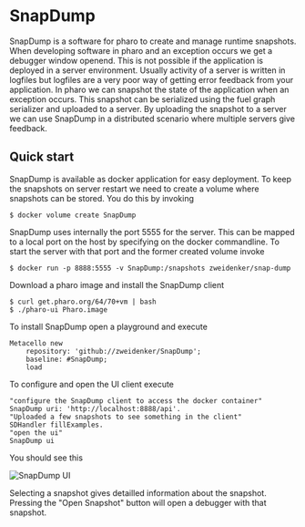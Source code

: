 SnapDump
========

SnapDump is a software for pharo to create and manage runtime snapshots. When developing software in pharo and an exception occurs we get a debugger window openend. This is not possible if the application is deployed in a server environment. Usually activity of a server is written in logfiles but logfiles are a very poor way of getting error feedback from your application. In pharo we can snapshot the state of the application when an exception occurs. This snapshot can be serialized using the fuel graph serializer and uploaded to a server. By uploading the snapshot to a server we can use SnapDump in a distributed scenario where multiple servers give feedback.

Quick start
-----------

SnapDump is available as docker application for easy deployment. To keep the snapshots on server restart we need to create a volume where snapshots can be stored. You do this by invoking 

    $ docker volume create SnapDump

SnapDump uses internally the port 5555 for the server. This can be mapped to a local port on the host by specifying on the docker commandline. To start the server with that port and the former created volume invoke

    $ docker run -p 8888:5555 -v SnapDump:/snapshots zweidenker/snap-dump

Download a pharo image and install the SnapDump client

    $ curl get.pharo.org/64/70+vm | bash
    $ ./pharo-ui Pharo.image

To install SnapDump open a playground and execute

    Metacello new
	    repository: 'github://zweidenker/SnapDump';
	    baseline: #SnapDump;
	    load

To configure and open the UI client execute

    "configure the SnapDump client to access the docker container"
    SnapDump uri: 'http://localhost:8888/api'.
    "Uploaded a few snapshots to see something in the client"
    SDHandler fillExamples.
    "open the ui"
    SnapDump ui

 You should see this

 ![SnapDump UI](https://raw.githubusercontent.com/zweidenker/SnapDump/master/images/ui.png)

Selecting a snapshot gives detailled information about the snapshot. Pressing the "Open Snapshot" button will open a debugger with that snapshot.